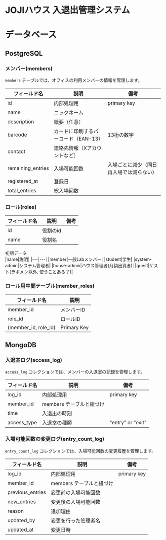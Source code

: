 # JOJIハウス 入退出管理システム

# データベース

## PostgreSQL

### メンバー(members)

`members` テーブルでは、オフィスの利用メンバーの情報を管理します。

| フィールド名 | 説明 | 備考 |
|-------------|------|------|
| id | 内部処理用 | primary key |
| name | ニックネーム |  |
| description | 概要（任意） |  |
| barcode | カードに印刷するバーコード（EAN-13） | 13桁の数字 |
| contact | 連絡先情報（Xアカウントなど） |  |
| remaining_entries | 入場可能回数 | 入場ごとに減少（同日再入場では減らない） |
| registered_at | 登録日 |  |
| total_entries | 総入場回数 |  |

### ロール(roles)

| フィールド名 | 説明 | 備考 |
|-------------|------|------|
|id|役割のid||
|name|役割名||

初期データ  
|name|説明|
|---|---|
|member|一般Labメンバー|
|student|学生|
|system-admin|システム管理者|
|house-admin|ハウス管理者(月額出資者)|
|guest|ゲスト(ラボメン以外, 使うことある？)|

### ロール用中間テーブル(member_roles)

| フィールド名 | 説明 |
|-------------|------|
|member_id|メンバーID|
|role_id|ロールID|
|(member_id, role_id)|Primary Key|

## MongoDB

### 入退室ログ(access_log)

`access_log` コレクションでは、メンバーの入退室の記録を管理します。

| フィールド名 | 説明 | 備考 |
|-------------|------|------|
| log_id | 内部処理用 | primary key |
| member_id | members テーブルと紐づけ |  |
| time | 入退出の時刻 |  |
| access_type | 入退室の種類 | "entry" or "exit" |

### 入場可能回数の変更ログ(entry_count_log)
`entry_count_log` コレクションでは、入場可能回数の変更履歴を管理します。

| フィールド名 | 説明 | 備考 |
|-------------|------|------|
| log_id | 内部処理用 | primary key |
| member_id | members テーブルと紐づけ |  |
| previous_entries | 変更前の入場可能回数 |  |
| new_entries | 変更後の入場可能回数 |  |
| reason | 追加理由 |  |
| updated_by | 変更を行った管理者名 |  |
| updated_at | 変更日時 |  |
